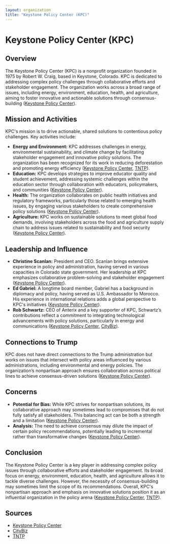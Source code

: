 ```yaml
---
layout: organization
title: "Keystone Policy Center (KPC)"
---
```


# Keystone Policy Center (KPC)

## Overview
The Keystone Policy Center (KPC) is a nonprofit organization founded in 1975 by Robert W. Craig, based in Keystone, Colorado. KPC is dedicated to addressing complex policy challenges through collaborative efforts and stakeholder engagement. The organization works across a broad range of issues, including energy, environment, education, health, and agriculture, aiming to foster innovative and actionable solutions through consensus-building ([Keystone Policy Center](https://www.keystone.org)).

## Mission and Activities
KPC's mission is to drive actionable, shared solutions to contentious policy challenges. Key activities include:
- **Energy and Environment:** KPC addresses challenges in energy, environmental sustainability, and climate change by facilitating stakeholder engagement and innovative policy solutions. The organization has been recognized for its work in reducing deforestation and promoting energy efficiency ([Keystone Policy Center](https://www.keystone.org), [TNTP](https://tntp.org)).
- **Education:** KPC develops strategies to improve educator quality and student achievement, addressing systemic challenges within the education sector through collaboration with educators, policymakers, and communities ([Keystone Policy Center](https://www.keystone.org)).
- **Health:** The organization collaborates on public health initiatives and regulatory frameworks, particularly those related to emerging health issues, by engaging various stakeholders to create comprehensive policy solutions ([Keystone Policy Center](https://www.keystone.org)).
- **Agriculture:** KPC works on sustainable solutions to meet global food demands, involving stakeholders across the food and agriculture supply chain to address issues related to sustainability and food security ([Keystone Policy Center](https://www.keystone.org)).

## Leadership and Influence
- **Christine Scanlan:** President and CEO. Scanlan brings extensive experience in policy and administration, having served in various capacities in Colorado state government. Her leadership at KPC emphasizes collaborative problem-solving and stakeholder engagement ([Keystone Policy Center](https://www.keystone.org)).
- **Ed Gabriel:** A longtime board member, Gabriel has a background in diplomacy and policy, having served as U.S. Ambassador to Morocco. His experience in international relations adds a global perspective to KPC's initiatives ([Keystone Policy Center](https://www.keystone.org)).
- **Rob Schwartz:** CEO of Anterix and a key supporter of KPC, Schwartz’s contributions reflect a commitment to integrating technological advancements with policy solutions, particularly in energy and communications ([Keystone Policy Center](https://www.keystone.org), [CityBiz](https://www.citybiz.co)).

## Connections to Trump
KPC does not have direct connections to the Trump administration but works on issues that intersect with policy areas influenced by various administrations, including environmental and energy policies. The organization’s nonpartisan approach ensures collaboration across political lines to achieve consensus-driven solutions ([Keystone Policy Center](https://www.keystone.org)).

## Concerns
- **Potential for Bias:** While KPC strives for nonpartisan solutions, its collaborative approach may sometimes lead to compromises that do not fully satisfy all stakeholders. This balancing act can be both a strength and a limitation ([Keystone Policy Center](https://www.keystone.org)).
- **Analysis:** The need to achieve consensus may dilute the impact of certain policy recommendations, potentially leading to incremental rather than transformative changes ([Keystone Policy Center](https://www.keystone.org)).

## Conclusion
The Keystone Policy Center is a key player in addressing complex policy issues through collaborative efforts and stakeholder engagement. Its broad focus on energy, environment, education, health, and agriculture allows it to tackle diverse challenges. However, the necessity of consensus-building may sometimes limit the scope of its recommendations. Overall, KPC's nonpartisan approach and emphasis on innovative solutions position it as an influential organization in the policy arena ([Keystone Policy Center](https://www.keystone.org), [TNTP](https://tntp.org)).

## Sources
- [Keystone Policy Center](https://www.keystone.org)
- [CityBiz](https://www.citybiz.co)
- [TNTP](https://tntp.org)
